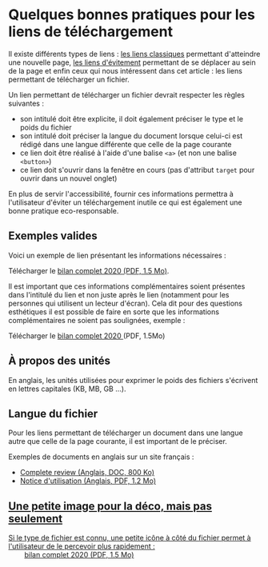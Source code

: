 # Quelques bonnes pratiques pour les liens de téléchargement
<script>$(document).ready(function () {
    setBreadcrumb([
      {"label":"Articles techniques", "url":"techniques.html"},
      {"label":"Quelques bonnes pratiques pour les liens de téléchargement"}
    ]);    
});</script>

Il existe différents types de liens : [les liens classiques](./inc-dev-intitules-hors-contexte.html) permettant d'atteindre une nouvelle page, [les liens d'évitement](./skiplinks.html) permettant de se déplacer au sein de la page et enfin ceux qui nous intéressent dans cet article : les liens permettant de télécharger un fichier.

Un lien permettant de télécharger un fichier devrait respecter les règles suivantes :
- son intitulé doit être explicite, il doit également préciser le type et le poids du fichier
- son intitulé doit préciser la langue du document lorsque celui-ci est rédigé dans une langue différente que celle de la page courante
- ce lien doit être réalisé à l'aide d'une balise `<a>` (et non une balise `<button>`)
- ce lien doit s'ouvrir dans la fenêtre en cours (pas d'attribut `target` pour ouvrir dans un nouvel onglet)

En plus de servir l'accessibilité, fournir ces informations permettra à l'utilisateur d'éviter un téléchargement inutile ce qui est également une bonne pratique eco-responsable.  

<h2>Exemples valides</h2>

Voici un exemple de lien présentant les informations nécessaires :  
  
Télécharger le <a href="#">bilan complet 2020 (PDF, 1.5 Mo)</a>.

Il est important que ces informations complémentaires soient présentes dans l'intitulé du lien et non juste après le lien (notamment pour les personnes qui utilisent un lecteur d'écran). Cela dit pour des questions esthétiques il est possible de faire en sorte que les informations complémentaires ne soient pas soulignées, exemple :  
  
Télécharger le <a href="#" style="text-decoration: none"><span style="text-decoration: underline">bilan complet 2020 </span>(PDF, 1.5Mo)</a>

<h2>À propos des unités</h2>

En anglais, les unités utilisées pour exprimer le poids des fichiers s'écrivent en lettres capitales (KB, MB, GB ...).

<h2>Langue du fichier</h2>

Pour les liens permettant de télécharger un document dans une langue autre que celle de la page courante, il est important de le préciser.  

Exemples de documents en anglais sur un site français :  
- <a href="#"><span lang="en">Complete review</span> (Anglais, DOC, 800 Ko)
- <a href="#"><span>Notice d'utilisation</span> (Anglais, PDF, 1.2 Mo)

<h2>Une petite image pour la déco, mais pas seulement</h2>

Si le type de fichier est connu, une petite icône à côté du fichier permet à l'utilisateur de le percevoir plus rapidement :  
<a style="background-image: url(./images/pdf-icon.svg); background-size: contain; background-repeat: no-repeat; padding-left: 2rem;" href="#">bilan complet 2020 (PDF, 1.5 Mo)</a>

  
&nbsp;
<!--  This file is part of a11y-guidelines | Our vision of mobile & web accessibility guidelines and best practices, with valid/invalid examples.
 Copyright (C) 2016  Orange SA
 See the Creative Commons Legal Code Attribution-ShareAlike 3.0 Unported License for more details (LICENSE file). -->